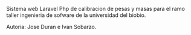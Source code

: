 Sistema web Laravel Php de calibracion de pesas y masas para el ramo taller ingenieria de sofware de  la universidad del biobio.


Autoria: Jose Duran e Ivan Sobarzo.

